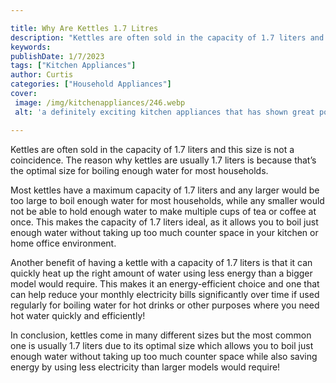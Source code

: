 ```yaml
---

title: Why Are Kettles 1.7 Litres
description: "Kettles are often sold in the capacity of 1.7 liters and this size is not a coincidence. The reason why kettles are usually 1.7 li...lets find out"
keywords: 
publishDate: 1/7/2023
tags: ["Kitchen Appliances"]
author: Curtis
categories: ["Household Appliances"]
cover: 
 image: /img/kitchenappliances/246.webp
 alt: 'a definitely exciting kitchen appliances that has shown great potential '

---
```


Kettles are often sold in the capacity of 1.7 liters and this size is not a coincidence. The reason why kettles are usually 1.7 liters is because that’s the optimal size for boiling enough water for most households. 

Most kettles have a maximum capacity of 1.7 liters and any larger would be too large to boil enough water for most households, while any smaller would not be able to hold enough water to make multiple cups of tea or coffee at once. This makes the capacity of 1.7 liters ideal, as it allows you to boil just enough water without taking up too much counter space in your kitchen or home office environment. 

Another benefit of having a kettle with a capacity of 1.7 liters is that it can quickly heat up the right amount of water using less energy than a bigger model would require. This makes it an energy-efficient choice and one that can help reduce your monthly electricity bills significantly over time if used regularly for boiling water for hot drinks or other purposes where you need hot water quickly and efficiently! 

In conclusion, kettles come in many different sizes but the most common one is usually 1.7 liters due to its optimal size which allows you to boil just enough water without taking up too much counter space while also saving energy by using less electricity than larger models would require!
